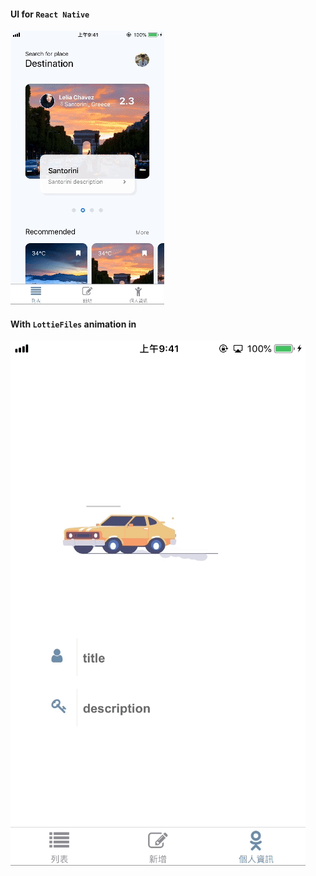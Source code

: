 #### UI for ```React Native```
![](./readmeImg/list.gif)


#### With ```LottieFiles``` animation in
![](./readmeImg/car.gif)